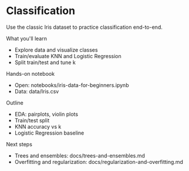 # Classification

Use the classic Iris dataset to practice classification end-to-end.

What you'll learn
- Explore data and visualize classes
- Train/evaluate KNN and Logistic Regression
- Split train/test and tune k

Hands-on notebook
- Open: notebooks/iris-data-for-beginners.ipynb
- Data: data/Iris.csv

Outline
- EDA: pairplots, violin plots
- Train/test split
- KNN accuracy vs k
- Logistic Regression baseline

Next steps
- Trees and ensembles: docs/trees-and-ensembles.md
- Overfitting and regularization: docs/regularization-and-overfitting.md

